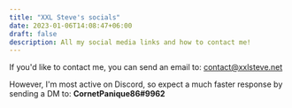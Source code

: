 ```yaml
---
title: "XXL Steve's socials"
date: 2023-01-06T14:08:47+06:00
draft: false
description: All my social media links and how to contact me!
---
```


If you'd like to contact me, you can send an email to: contact@xxlsteve.net

However, I'm most active on Discord, so expect a much faster response by sending a DM to: **CornetPanique86#9962**